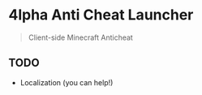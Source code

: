 # 4lpha Anti Cheat Launcher
> Client-side Minecraft Anticheat

## TODO
- Localization (you can help!)

